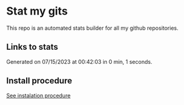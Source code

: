 # Stat my gits

This repo is an automated stats builder for all my github repositories.

## Links to stats


Generated on 07/15/2023 at 00:42:03 in 0 min, 1 seconds.

## Install procedure

[See instalation procedure](./src/install.md)
